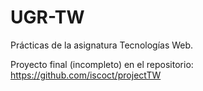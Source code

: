 # UGR-TW
Prácticas de la asignatura Tecnologías Web.

Proyecto final (incompleto) en el repositorio: https://github.com/iscoct/projectTW
